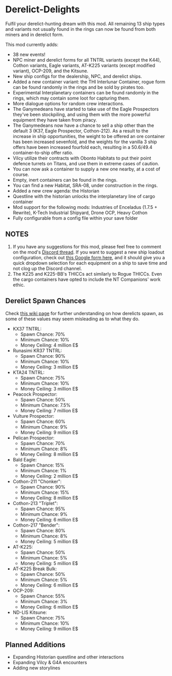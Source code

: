 # Derelict-Delights
Fulfil your derelict-hunting dream with this mod. All remaining 13 ship types and variants not usually found in the rings can now be found from both miners and in derelict form.

This mod currently adds:
* 38 new events!
* NPC miner and derelict forms for all TNTRL variants (except the K44), Cothon variants, Eagle variants, AT-K225 variants (except modified variant), OCP-209, and the Kitsune.
* New ship configs for the dealership, NPC, and derelict ships.
* Added a new container variant: the THI Interlunar Container, rogue form can be found randomly in the rings and be sold by pirates too.
* Experimental Interplanetary containers can be found randomly in the rings, which may contain some loot for capturing them. 
* More dialogue options for random crew interactions.
* The Ganymedeans have started to take use of the Eagle Prospectors they've been stockpiling, and using them with the more powerful equipment they have taken from piracy.
* The Ganymedeans now have a chance to sell a ship other than the default 3 (K37, Eagle Prospector, Cothon-212). As a result to the increase in ship opportunities, the weight to be offered an ore container has been increased sevenfold, and the weights for the vanilla 3 ship offers have been increased fourfold each, resulting in a 50.6/49.4 container-to-ship offer ratio.
* Vilcy utilize their contracts with Obonto Habitats to put their point defence turrets on Titans, and use them in extreme cases of caution.
* You can now ask a container to supply a new one nearby, at a cost of course.
* Empty, inert containers can be found in the rings.
* You can find a new Habitat, SRA-08, under construction in the rings.
* Added a new crew agenda: the Historian
* Questline with the historian unlocks the interplanetary line of cargo container
* Mod support for the following mods: Industries of Enceladus (1.7.5 + Rewrite), K-Tech Industrial Shipyard, Drone OCP, Heavy Cothon
* Fully configurable from a config file within your save folder

## NOTES
1. If you have any suggestions for this mod, please feel free to comment on the mod's [Discord thread](https://discord.com/channels/426287934870781952/1316256288329699419). If you want to suggest a new ship loadout configuration, check out [this Google form here](https://forms.gle/yzvbGmaWeHWH9ChK8), and it should give you a quick dropdown selection for each equipment on a ship to save time and not clog up the Discord channel.
2. The K225 and K225-BB's THICCs act similarly to Rogue THICCs. Even the cargo containers have opted to include the NT Companions' work ethic.

## Derelict Spawn Chances
Check [this wiki page](https://delta-v.kodera.pl/index.php/Profit_Strategy_-_Derelicts#Finding_Derelicts_in_the_Wild) for further understanding on how derelicts spawn, as some of these values may seem misleading as to what they do.
* KX37 TNTRL:
  *   Spawn Chance: 70%
  *   Minimum Chance: 10%
  *   Money Ceiling: 4 million E$
* Runasimi KR37 TNTRL:
  *   Spawn Chance: 90%
  *   Minimum Chance: 10%
  *   Money Ceiling: 3 million E$
* KTA24 TNTRL:
  *   Spawn Chance: 75%
  *   Minimum Chance: 10%
  *   Money Ceiling: 3 million E$
* Peacock Prospector:
  *   Spawn Chance: 50%
  *   Minimum Chance: 7.5%
  *   Money Ceiling: 7 million E$
* Vulture Prospector:
  *   Spawn Chance: 60%
  *   Minimum Chance: 9%
  *   Money Ceiling: 9 million E$
* Pelican Prospector:
  *   Spawn Chance: 70%
  *   Minimum Chance: 8%
  *   Money Ceiling: 8 million E$
* Bald Eagle:
  *   Spawn Chance: 15%
  *   Minimum Chance: 1%
  *   Money Ceiling: 2 million E$
* Cothon-211 "Chonker":
  *   Spawn Chance: 90%
  *   Minimum Chance: 15%
  *   Money Ceiling: 8 million E$
* Cothon-213 "Triplet":
  *   Spawn Chance: 95%
  *   Minimum Chance: 9%
  *   Money Ceiling: 6 million E$
* Cothon-217 "Bender":
  *   Spawn Chance: 80%
  *   Minimum Chance: 8%
  *   Money Ceiling: 5 million E$
* AT-K225:
  *   Spawn Chance: 50%
  *   Minimum Chance: 5%
  *   Money Ceiling: 5 million E$
* AT-K225 Break Bulk:
  *   Spawn Chance: 50%
  *   Minimum Chance: 5%
  *   Money Ceiling: 6 million E$
* OCP-209:
  *   Spawn Chance: 55%
  *   Minimum Chance: 3%
  *   Money Ceiling: 6 million E$
* ND-LIS Kitsune:
  *   Spawn Chance: 75%
  *   Minimum Chance: 10%
  *   Money Ceiling: 9 million E$

## Planned Additions
* Expanding Historian questline and other interactions
* Expanding Vilcy & G4A encounters
* Adding new storylines
